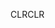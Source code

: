 <span data-ttu-id="8e4f0-101">CLR</span><span class="sxs-lookup"><span data-stu-id="8e4f0-101">CLR</span></span>